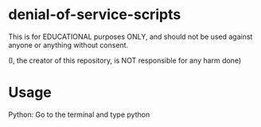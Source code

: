 # denial-of-service-scripts
This is for EDUCATIONAL purposes ONLY, and should not be used against anyone or anything without consent.


(I, the creator of this repository, is NOT responsible for any harm done)

# Usage
Python:
Go to the terminal and type python <file name> <target ip> <target port> <thread count>
